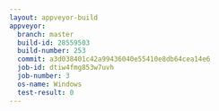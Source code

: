 ```yaml
---
layout: appveyor-build
appveyor:
  branch: master
  build-id: 28559503
  build-number: 253
  commit: a3d038401c42a99436040e55410e8db64cea14e6
  job-id: dtiw4fmg853w7uvh
  job-number: 3
  os-name: Windows
  test-result: 0
---
```

